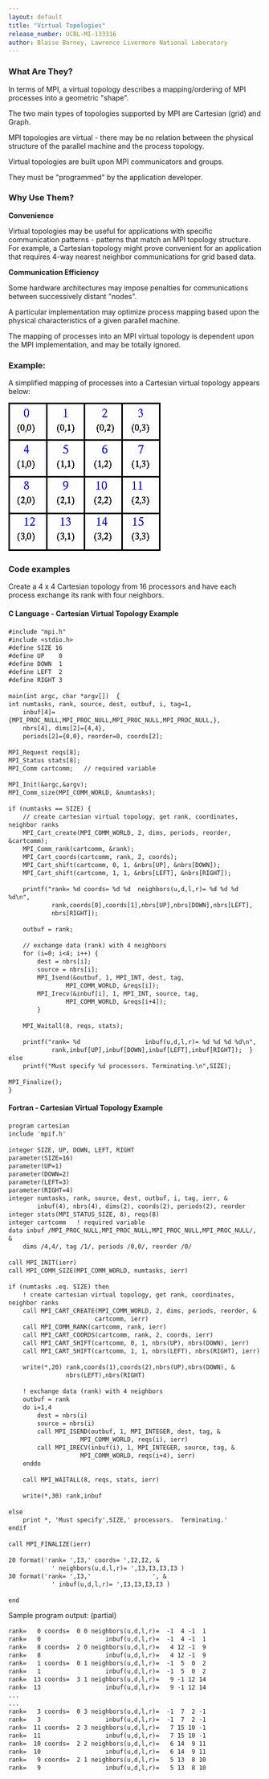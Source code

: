 ```yaml
---
layout: default
title: "Virtual Topologies"
release_number: UCRL-MI-133316
author: Blaise Barney, Lawrence Livermore National Laboratory
---
```


### What Are They?

In terms of MPI, a virtual topology describes a mapping/ordering of MPI processes into a geometric "shape".

The two main types of topologies supported by MPI are Cartesian (grid) and Graph.

MPI topologies are virtual - there may be no relation between the physical structure of the parallel machine and the process topology.

Virtual topologies are built upon MPI communicators and groups.

They must be "programmed" by the application developer.

### Why Use Them?

**Convenience**

Virtual topologies may be useful for applications with specific communication patterns - patterns that match an MPI topology structure. For example, a Cartesian topology might prove convenient for an application that requires 4-way nearest neighbor communications for grid based data.

**Communication Efficiency**

Some hardware architectures may impose penalties for communications between successively distant "nodes".

A particular implementation may optimize process mapping based upon the physical characteristics of a given parallel machine.

The mapping of processes into an MPI virtual topology is dependent upon the MPI implementation, and may be totally ignored.

### Example:

A simplified mapping of processes into a Cartesian virtual topology appears below:

![topology](images/Cartesian_topology.gif)

### Code examples

Create a 4 x 4 Cartesian topology from 16 processors and have each process exchange its rank with four neighbors.

#### C Language - Cartesian Virtual Topology Example

```
#include "mpi.h"
#include <stdio.h>
#define SIZE 16
#define UP    0
#define DOWN  1
#define LEFT  2
#define RIGHT 3

main(int argc, char *argv[])  {
int numtasks, rank, source, dest, outbuf, i, tag=1,
    inbuf[4]={MPI_PROC_NULL,MPI_PROC_NULL,MPI_PROC_NULL,MPI_PROC_NULL,},
    nbrs[4], dims[2]={4,4},
    periods[2]={0,0}, reorder=0, coords[2];

MPI_Request reqs[8];
MPI_Status stats[8];
MPI_Comm cartcomm;   // required variable

MPI_Init(&argc,&argv);
MPI_Comm_size(MPI_COMM_WORLD, &numtasks);

if (numtasks == SIZE) {
    // create cartesian virtual topology, get rank, coordinates, neighbor ranks
    MPI_Cart_create(MPI_COMM_WORLD, 2, dims, periods, reorder, &cartcomm);
    MPI_Comm_rank(cartcomm, &rank);
    MPI_Cart_coords(cartcomm, rank, 2, coords);
    MPI_Cart_shift(cartcomm, 0, 1, &nbrs[UP], &nbrs[DOWN]);
    MPI_Cart_shift(cartcomm, 1, 1, &nbrs[LEFT], &nbrs[RIGHT]);

    printf("rank= %d coords= %d %d  neighbors(u,d,l,r)= %d %d %d %d\n",
            rank,coords[0],coords[1],nbrs[UP],nbrs[DOWN],nbrs[LEFT],
            nbrs[RIGHT]);

    outbuf = rank;

    // exchange data (rank) with 4 neighbors
    for (i=0; i<4; i++) {
        dest = nbrs[i];
        source = nbrs[i];
        MPI_Isend(&outbuf, 1, MPI_INT, dest, tag,
                MPI_COMM_WORLD, &reqs[i]);
        MPI_Irecv(&inbuf[i], 1, MPI_INT, source, tag,
                MPI_COMM_WORLD, &reqs[i+4]);
        }

    MPI_Waitall(8, reqs, stats);

    printf("rank= %d                  inbuf(u,d,l,r)= %d %d %d %d\n",
            rank,inbuf[UP],inbuf[DOWN],inbuf[LEFT],inbuf[RIGHT]);  }
else
    printf("Must specify %d processors. Terminating.\n",SIZE);

MPI_Finalize();
}
```

#### Fortran - Cartesian Virtual Topology Example

```
program cartesian
include 'mpif.h'

integer SIZE, UP, DOWN, LEFT, RIGHT
parameter(SIZE=16)
parameter(UP=1)
parameter(DOWN=2)
parameter(LEFT=3)
parameter(RIGHT=4)
integer numtasks, rank, source, dest, outbuf, i, tag, ierr, &
        inbuf(4), nbrs(4), dims(2), coords(2), periods(2), reorder
integer stats(MPI_STATUS_SIZE, 8), reqs(8)
integer cartcomm   ! required variable
data inbuf /MPI_PROC_NULL,MPI_PROC_NULL,MPI_PROC_NULL,MPI_PROC_NULL/, &
    dims /4,4/, tag /1/, periods /0,0/, reorder /0/

call MPI_INIT(ierr)
call MPI_COMM_SIZE(MPI_COMM_WORLD, numtasks, ierr)

if (numtasks .eq. SIZE) then
    ! create cartesian virtual topology, get rank, coordinates, neighbor ranks
    call MPI_CART_CREATE(MPI_COMM_WORLD, 2, dims, periods, reorder, &
                        cartcomm, ierr)
    call MPI_COMM_RANK(cartcomm, rank, ierr)
    call MPI_CART_COORDS(cartcomm, rank, 2, coords, ierr)
    call MPI_CART_SHIFT(cartcomm, 0, 1, nbrs(UP), nbrs(DOWN), ierr)
    call MPI_CART_SHIFT(cartcomm, 1, 1, nbrs(LEFT), nbrs(RIGHT), ierr)

    write(*,20) rank,coords(1),coords(2),nbrs(UP),nbrs(DOWN), &
                nbrs(LEFT),nbrs(RIGHT)

    ! exchange data (rank) with 4 neighbors
    outbuf = rank
    do i=1,4
        dest = nbrs(i)
        source = nbrs(i)
        call MPI_ISEND(outbuf, 1, MPI_INTEGER, dest, tag, &
                    MPI_COMM_WORLD, reqs(i), ierr)
        call MPI_IRECV(inbuf(i), 1, MPI_INTEGER, source, tag, &
                    MPI_COMM_WORLD, reqs(i+4), ierr)
    enddo

    call MPI_WAITALL(8, reqs, stats, ierr)

    write(*,30) rank,inbuf

else
    print *, 'Must specify',SIZE,' processors.  Terminating.'
endif

call MPI_FINALIZE(ierr)

20 format('rank= ',I3,' coords= ',I2,I2, &
            ' neighbors(u,d,l,r)= ',I3,I3,I3,I3 )
30 format('rank= ',I3,'                 ', &
            ' inbuf(u,d,l,r)= ',I3,I3,I3,I3 )

end
```

Sample program output: (partial)

```
rank=   0 coords=  0 0 neighbors(u,d,l,r)=  -1  4 -1  1
rank=   0                  inbuf(u,d,l,r)=  -1  4 -1  1
rank=   8 coords=  2 0 neighbors(u,d,l,r)=   4 12 -1  9
rank=   8                  inbuf(u,d,l,r)=   4 12 -1  9
rank=   1 coords=  0 1 neighbors(u,d,l,r)=  -1  5  0  2
rank=   1                  inbuf(u,d,l,r)=  -1  5  0  2
rank=  13 coords=  3 1 neighbors(u,d,l,r)=   9 -1 12 14
rank=  13                  inbuf(u,d,l,r)=   9 -1 12 14
...
...
rank=   3 coords=  0 3 neighbors(u,d,l,r)=  -1  7  2 -1
rank=   3                  inbuf(u,d,l,r)=  -1  7  2 -1
rank=  11 coords=  2 3 neighbors(u,d,l,r)=   7 15 10 -1
rank=  11                  inbuf(u,d,l,r)=   7 15 10 -1
rank=  10 coords=  2 2 neighbors(u,d,l,r)=   6 14  9 11
rank=  10                  inbuf(u,d,l,r)=   6 14  9 11
rank=   9 coords=  2 1 neighbors(u,d,l,r)=   5 13  8 10
rank=   9                  inbuf(u,d,l,r)=   5 13  8 10
```
